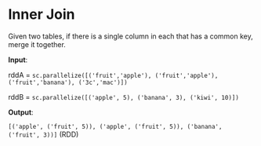 # Inner Join

Given two tables, if there is a single column in each that has a common key, merge it together.


**Input**: 

rddA = `sc.parallelize([('fruit','apple'), ('fruit','apple'), ('fruit','banana'), ('3c','mac')])`

rddB = `sc.parallelize([('apple', 5), ('banana', 3), ('kiwi', 10)])`   
 
**Output**: 

`[('apple', ('fruit', 5)), ('apple', ('fruit', 5)), ('banana', ('fruit', 3))]` (RDD)



